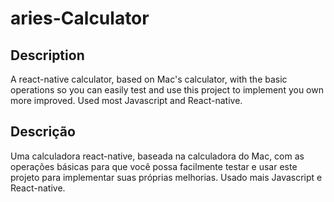 # aries-Calculator

## Description

A react-native calculator, based on Mac's calculator, with the basic operations so you can easily test and use this project to implement you own more improved. Used most Javascript and React-native.


## Descrição

Uma calculadora react-native, baseada na calculadora do Mac, com as operações básicas para que você possa facilmente testar e usar este projeto para implementar suas próprias melhorias. Usado mais Javascript e React-native.
